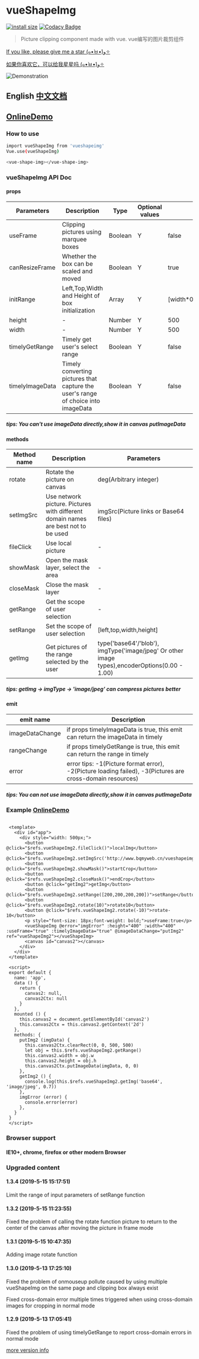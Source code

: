 # vueShapeImg

[![install size](https://packagephobia.now.sh/badge?p=vueshapeimg)](https://packagephobia.now.sh/result?p=vueshapeimg)
[![Codacy Badge](https://api.codacy.com/project/badge/Grade/e05ad3648e3a437ca43a9d166c6b5bfa)](https://www.codacy.com/app/ArchieHurry/vueShapeImg)

> Picture clipping component made with vue. vue编写的图片裁剪组件

[If you like, please give me a star (๑•̀ㅂ•́)و✧](https://github.com/ArchieHurry/vueShapeImg)

[如果你喜欢它，可以给我星星吗 (๑•̀ㅂ•́)و✧](https://github.com/ArchieHurry/vueShapeImg)

![Demonstration](http://www.bqmyweb.cn/vueshapeimg/1.3.1.gif)

## <a name="english">English</a> <a href="https://github.com/ArchieHurry/vueShapeImg/blob/master/README_ZH.md">中文文档</a>

## [OnlineDemo](http://www.bqmyweb.cn/vueshapeimg/)

### How to use

``` bash
import vueShapeImg from 'vueshapeimg'
Vue.use(vueShapeImg)

<vue-shape-img></vue-shape-img>

```

### vueShapeImg API Doc

#### props

|Parameters|Description|Type|Optional values|Default value|
|----------|--------|----------|----------|----------|
|useFrame|Clipping pictures using marquee boxes|Boolean|Y|false|
|canResizeFrame|Whether the box can be scaled and moved|Boolean|Y|true|
|initRange|Left,Top,Width and Height of box initialization|Array|Y|\[width\*0.25,height\*0.25,width\*0.5,height\*0.5\]|
|height|-|Number|Y|500|
|width|-|Number|Y|500|
|timelyGetRange|Timely get user's select range|Boolean|Y|false|
|timelyImageData|Timely converting pictures that capture the user's range of choice into imageData|Boolean|Y|false|

##### tips: You can't use imageData directly,show it in canvas putImageData 

#### methods

|Method name|Description|Parameters|
|----------|--------|----------|
|rotate|Rotate the picture on canvas|deg(Arbitrary integer)|
|setImgSrc|Use network picture. Pictures with different domain names are best not to be used|imgSrc(Picture links or Base64 files)|
|fileClick|Use local picture|-|
|showMask|Open the mask layer, select the area|-|
|closeMask|Close the mask layer|-|
|getRange|Get the scope of user selection|-|
|setRange|Set the scope of user selection|\[left,top,width,height\]|
|getImg|Get pictures of the range selected by the user|type('base64'/'blob'), imgType('image/jpeg' Or other image types),encoderOptions(0.00 -  1.00)|

##### tips: getImg ->  imgType -> 'image/jpeg' can compress pictures better

#### emit

|emit name|Description
|----------|--------|
|imageDataChange|if props timelyImageData is true, this emit can return the imageData in timely|
|rangeChange|if props timelyGetRange is true, this emit can return the range in timely|
|error|error tips: -1(Picture format error), -2(Picture loading failed), -3(Pictures are cross-domain resources)|

##### tips: You can not use imageData directly,show it in canvas putImageData 

### Example [OnlineDemo](http://www.bqmyweb.cn/vueshapeimg/)

<pre><code>
 &lt;template&gt;
   &lt;div id=&quot;app&quot;&gt;
     &lt;div style=&quot;width: 500px;&quot;&gt;
       &lt;button @click=&quot;$refs.vueShapeImg2.fileClick()&quot;&gt;localImg&lt;/button&gt;
       &lt;button @click=&quot;$refs.vueShapeImg2.setImgSrc(&#x27;http://www.bqmyweb.cn/vueshapeimg/demo.png&#x27;)&quot;&gt;networkImg&lt;/button&gt;
       &lt;button @click=&quot;$refs.vueShapeImg2.showMask()&quot;&gt;startCrop&lt;/button&gt;
       &lt;button @click=&quot;$refs.vueShapeImg2.closeMask()&quot;&gt;endCrop&lt;/button&gt;
       &lt;button @click=&quot;getImg2&quot;&gt;getImg&lt;/button&gt;
       &lt;button @click=&quot;$refs.vueShapeImg2.setRange([200,200,200,200])&quot;&gt;setRange&lt;/button&gt;
       &lt;button @click=&quot;$refs.vueShapeImg2.rotate(10)&quot;&gt;rotate10&lt;/button&gt;
       &lt;button @click=&quot;$refs.vueShapeImg2.rotate(-10)&quot;&gt;rotate-10&lt;/button&gt;
       &lt;p style=&quot;font-size: 18px;font-weight: bold;&quot;&gt;useFrame:true&lt;/p&gt;
       &lt;vueShapeImg @error=&quot;imgError&quot; :height=&quot;400&quot; :width=&quot;400&quot; :useFrame=&quot;true&quot; :timelyImageData=&quot;true&quot; @imageDataChange=&quot;putImg2&quot; ref=&quot;vueShapeImg2&quot;&gt;&lt;/vueShapeImg&gt;
       &lt;canvas id=&quot;canvas2&quot;&gt;&lt;/canvas&gt;
     &lt;/div&gt;
   &lt;/div&gt;
 &lt;/template&gt;
 
 &lt;script&gt;
 export default {
   name: &#x27;app&#x27;,
   data () {
     return {
       canvas2: null,
       canvas2Ctx: null
     }
   },
   mounted () {
     this.canvas2 = document.getElementById(&#x27;canvas2&#x27;)
     this.canvas2Ctx = this.canvas2.getContext(&#x27;2d&#x27;)
   },
   methods: {
     putImg2 (imgData) {
       this.canvas2Ctx.clearRect(0, 0, 500, 500)
       let obj = this.$refs.vueShapeImg2.getRange()
       this.canvas2.width = obj.w
       this.canvas2.height = obj.h
       this.canvas2Ctx.putImageData(imgData, 0, 0)
     },
     getImg2 () {
       console.log(this.$refs.vueShapeImg2.getImg(&#x27;base64&#x27;, &#x27;image/jpeg&#x27;, 0.7))
     },
     imgError (error) {
       console.error(error)
     },
   }
 }
 &lt;/script&gt;
</code></pre>

### Browser support

#### IE10+, chrome, firefox or other modern Browser

### Upgraded content

#### 1.3.4 (2019-5-15 15:17:51)

Limit the range of input parameters of setRange function

#### 1.3.2 (2019-5-15 11:23:55)

Fixed the problem of calling the rotate function picture to return to the center of the canvas after moving the picture in frame mode

#### 1.3.1 (2019-5-15 10:47:35)

Adding image rotate function

#### 1.3.0 (2019-5-13 17:25:10)

Fixed the problem of onmouseup pollute caused by using multiple vueShapeImg on the same page and clipping box always exist

Fixed cross-domain error multiple times triggered when using cross-domain images for cropping in normal mode

#### 1.2.9 (2019-5-13 17:05:41)

Fixed the problem of using timelyGetRange to report cross-domain errors in normal mode

[more version info](https://github.com/ArchieHurry/vueShapeImg/blob/master/version.md)
